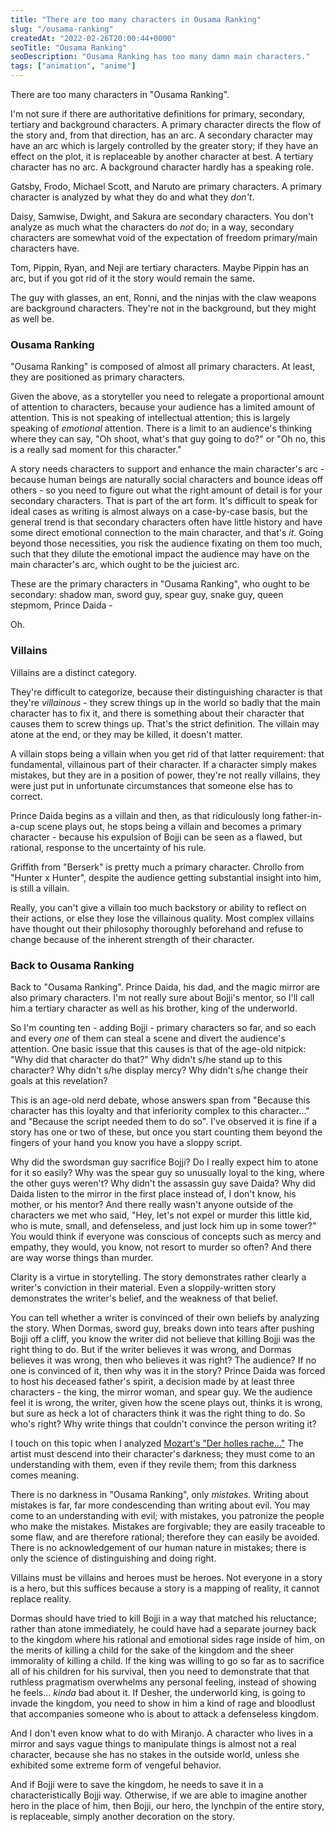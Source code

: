 ```yaml
---
title: "There are too many characters in Ousama Ranking"
slug: "/ousama-ranking"
createdAt: "2022-02-26T20:00:44+0000"
seoTitle: "Ousama Ranking"
seoDescription: "Ousama Ranking has too many damn main characters."
tags: ["animation", "anime"]
---
```



There are too many characters in "Ousama Ranking".

I'm not sure if there are authoritative definitions for primary, secondary, tertiary and background characters. A primary character directs the flow of the story and, from that direction, has an arc. A secondary character may have an arc which is largely controlled by the greater story; if they have an effect on the plot, it is replaceable by another character at best. A tertiary character has no arc. A background character hardly has a speaking role.

Gatsby, Frodo, Michael Scott, and Naruto are primary characters. A primary character is analyzed by what they do and what they _don't_.

Daisy, Samwise, Dwight, and Sakura are secondary characters. You don't analyze as much what the characters do _not_ do; in a way, secondary characters are somewhat void of the expectation of freedom primary/main characters have.

Tom, Pippin, Ryan, and Neji are tertiary characters. Maybe Pippin has an arc, but if you got rid of it the story would remain the same.

The guy with glasses, an ent, Ronni, and the ninjas with the claw weapons are background characters. They're not in the background, but they might as well be.

### Ousama Ranking

"Ousama Ranking" is composed of almost all primary characters. At least, they are positioned as primary characters.

Given the above, as a storyteller you need to relegate a proportional amount of attention to characters, because your audience has a limited amount of attention. This is not speaking of intellectual attention; this is largely speaking of _emotional_ attention. There is a limit to an audience's thinking where they can say, "Oh shoot, what's that guy going to do?" or "Oh no, this is a really sad moment for this character."

A story needs characters to support and enhance the main character's arc - because human beings are naturally social characters and bounce ideas off others - so you need to figure out what the right amount of detail is for your secondary characters. That is part of the art form. It's difficult to speak for ideal cases as writing is almost always on a case-by-case basis, but the general trend is that secondary characters often have little history and have some direct emotional connection to the main character, and that's _it_. Going beyond those necessities, you risk the audience fixating on them too much, such that they dilute the emotional impact the audience may have on the main character's arc, which ought to be the juiciest arc.

These are the primary characters in "Ousama Ranking", who ought to be secondary: shadow man, sword guy, spear guy, snake guy, queen stepmom, Prince Daida -

Oh.

### Villains

Villains are a distinct category.

They're difficult to categorize, because their distinguishing character is that they're _villainous_ - they screw things up in the world so badly that the main character has to fix it, and there is something about their character that causes them to screw things up. That's the strict definition. The villain may atone at the end, or they may be killed, it doesn't matter.

A villain stops being a villain when you get rid of that latter requirement: that fundamental, villainous part of their character. If a character simply makes mistakes, but they are in a position of power, they're not really villains, they were just put in unfortunate circumstances that someone else has to correct.

Prince Daida begins as a villain and then, as that ridiculously long father-in-a-cup scene plays out, he stops being a villain and becomes a primary character - because his expulsion of Bojji can be seen as a flawed, but rational, response to the uncertainty of his rule.

Griffith from "Berserk" is pretty much a primary character. Chrollo from "Hunter x Hunter", despite the audience getting substantial insight into him, is still a villain.

Really, you can't give a villain too much backstory or ability to reflect on their actions, or else they lose the villainous quality. Most complex villains have thought out their philosophy thoroughly beforehand and refuse to change because of the inherent strength of their character.

### Back to Ousama Ranking

Back to "Ousama Ranking". Prince Daida, his dad, and the magic mirror are also primary characters. I'm not really sure about Bojji's mentor, so I'll call him a tertiary character as well as his brother, king of the underworld.

So I'm counting ten - adding Bojji - primary characters so far, and so each and every _one_ of them can steal a scene and divert the audience's attention. One basic issue that this causes is that of the age-old nitpick: "Why did that character do that?" Why didn't s/he stand up to this character? Why didn't s/he display mercy? Why didn't s/he change their goals at this revelation?

This is an age-old nerd debate, whose answers span from "Because this character has this loyalty and that inferiority complex to this character..." and "Because the script needed them to do so". I've observed it is fine if a story has one or two of these, but once you start counting them beyond the fingers of your hand you know you have a sloppy script.

Why did the swordsman guy sacrifice Bojji? Do I really expect him to atone for it so easily? Why was the spear guy so unusually loyal to the king, where the other guys weren't? Why didn't the assassin guy save Daida? Why did Daida listen to the mirror in the first place instead of, I don't know, his mother, or his mentor? And there really wasn't anyone outside of the characters we met who said, "Hey, let's not expel or murder this little kid, who is mute, small, and defenseless, and just lock him up in some tower?" You would think if everyone was conscious of concepts such as mercy and empathy, they would, you know, not resort to murder so often? And there are way worse things than murder.

Clarity is a virtue in storytelling. The story demonstrates rather clearly a writer's conviction in their material. Even a sloppily-written story demonstrates the writer's belief, and the weakness of that belief.

You can tell whether a writer is convinced of their own beliefs by analyzing the story. When Dormas, sword guy, breaks down into tears after pushing Bojji off a cliff, you know the writer did not believe that killing Bojji was the right thing to do. But if the writer believes it was wrong, and Dormas believes it was wrong, then who believes it was right? The audience? If no one is convinced of it, then why was it in the story? Prince Daida was forced to host his deceased father's spirit, a decision made by at least three characters - the king, the mirror woman, and spear guy. We the audience feel it is wrong, the writer, given how the scene plays out, thinks it is wrong, but sure as heck a lot of characters think it was the right thing to do. So who's right? Why write things that couldn't convince the person writing it?

I touch on this topic when I analyzed <a href="/der-holle-rache" target="_blank" rel="noopener noreferrer">Mozart's "Der holles rache..."</a> The artist must descend into their character's darkness; they must come to an understanding with them, even if they revile them; from this darkness comes meaning.

There is no darkness in "Ousama Ranking", only _mistakes_. Writing about mistakes is far, far more condescending than writing about evil. You may come to an understanding with evil; with mistakes, you patronize the people who make the mistakes. Mistakes are forgivable; they are easily traceable to some flaw, and are therefore rational; therefore they can easily be avoided. There is no acknowledgement of our human nature in mistakes; there is only the science of distinguishing and doing right.

Villains must be villains and heroes must be heroes. Not everyone in a story is a hero, but this suffices because a story is a mapping of reality, it cannot replace reality.

Dormas should have tried to kill Bojji in a way that matched his reluctance; rather than atone immediately, he could have had a separate journey back to the kingdom where his rational and emotional sides rage inside of him, on the merits of killing a child for the sake of the kingdom and the sheer immorality of killing a child. If the king was willing to go so far as to sacrifice all of his children for his survival, then you need to demonstrate that that ruthless pragmatism overwhelms any personal feeling, instead of showing he feels... _kinda_ bad about it. If Desher, the underworld king, is going to invade the kingdom, you need to show in him a kind of rage and bloodlust that accompanies someone who is about to attack a defenseless kingdom.

And I don't even know what to do with Miranjo. A character who lives in a mirror and says vague things to manipulate things is almost not a real character, because she has no stakes in the outside world, unless she exhibited some extreme form of vengeful behavior.

And if Bojji were to save the kingdom, he needs to save it in a characteristically Bojji way. Otherwise, if we are able to imagine another hero in the place of him, then Bojji, our hero, the lynchpin of the entire story, is replaceable, simply another decoration on the story.